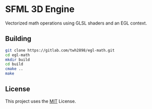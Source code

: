 # SFML 3D  Engine

Vectorized math operations using GLSL shaders and an EGL context.


## Building

```sh
git clone https://gitlab.com/twh2898/egl-math.git
cd egl-math
mkdir build
cd build
cmake ..
make
```


## License

This project uses the [MIT](LICENSE) License.
